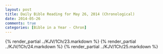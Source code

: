 ```yaml
---
layout: post
title: Daily Bible Reading for May 26, 2014 (Chronological)
date: 2014-05-26
comments: true
categories: [Bible in a Year - Chron]
---
```

{% render_partial ../KJV/1Ch/23.markdown %}
{% render_partial ../KJV/1Ch/24.markdown %}
{% render_partial ../KJV/1Ch/25.markdown %}
